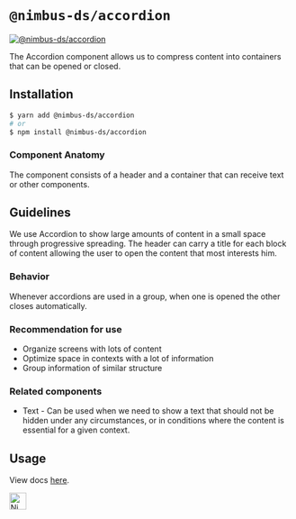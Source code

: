 # `@nimbus-ds/accordion`

[![@nimbus-ds/accordion](https://img.shields.io/npm/v/@nimbus-ds/accordion?label=%40nimbus-ds%2Faccordion)](https://www.npmjs.com/package/@nimbus-ds/accordion)

The Accordion component allows us to compress content into containers that can be opened or closed.

## Installation

```sh
$ yarn add @nimbus-ds/accordion
# or
$ npm install @nimbus-ds/accordion
```

### Component Anatomy

The component consists of a header and a container that can receive text or other components.

## Guidelines

We use Accordion to show large amounts of content in a small space through progressive spreading.
The header can carry a title for each block of content allowing the user to open the content that most interests him.

### Behavior

Whenever accordions are used in a group, when one is opened the other closes automatically.

### Recommendation for use

- Organize screens with lots of content
- Optimize space in contexts with a lot of information
- Group information of similar structure

### Related components

- Text - Can be used when we need to show a text that should not be hidden under any circumstances, or in conditions where the content is essential for a given context.

## Usage

View docs [here](https://nimbus.nuvemshop.com.br/documentation/composite-components/accordion).

<img alt="Nimbus" style="margin-bottom: 30px;" src="https://tiendanube.github.io/design-system-nimbus/static/media/nimbus-logo.ab60bd79.png" height="30" />
